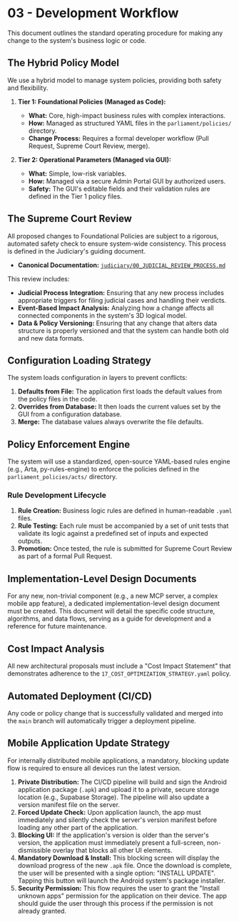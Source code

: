 # 03 - Development Workflow

This document outlines the standard operating procedure for making any change to the system's business logic or code.

## The Hybrid Policy Model

We use a hybrid model to manage system policies, providing both safety and flexibility.

1.  **Tier 1: Foundational Policies (Managed as Code):**
    *   **What:** Core, high-impact business rules with complex interactions.
    *   **How:** Managed as structured YAML files in the `parliament/policies/` directory.
    *   **Change Process:** Requires a formal developer workflow (Pull Request, Supreme Court Review, merge).

2.  **Tier 2: Operational Parameters (Managed via GUI):**
    *   **What:** Simple, low-risk variables.
    *   **How:** Managed via a secure Admin Portal GUI by authorized users.
    *   **Safety:** The GUI's editable fields and their validation rules are defined in the Tier 1 policy files.

## The Supreme Court Review

All proposed changes to Foundational Policies are subject to a rigorous, automated safety check to ensure system-wide consistency. This process is defined in the Judiciary's guiding document.

- **Canonical Documentation:** [`judiciary/00_JUDICIAL_REVIEW_PROCESS.md`](../judiciary/00_JUDICIAL_REVIEW_PROCESS.md)

This review includes:
- **Judicial Process Integration:** Ensuring that any new process includes appropriate triggers for filing judicial cases and handling their verdicts.
- **Event-Based Impact Analysis:** Analyzing how a change affects all connected components in the system's 3D logical model.
- **Data & Policy Versioning:** Ensuring that any change that alters data structure is properly versioned and that the system can handle both old and new data formats.

## Configuration Loading Strategy

The system loads configuration in layers to prevent conflicts:

1.  **Defaults from File:** The application first loads the default values from the policy files in the code.
2.  **Overrides from Database:** It then loads the current values set by the GUI from a configuration database.
3.  **Merge:** The database values always overwrite the file defaults.

## Policy Enforcement Engine

The system will use a standardized, open-source YAML-based rules engine (e.g., Arta, py-rules-engine) to enforce the policies defined in the `parliament_policies/acts/` directory.

### Rule Development Lifecycle

1.  **Rule Creation:** Business logic rules are defined in human-readable `.yaml` files.
2.  **Rule Testing:** Each rule must be accompanied by a set of unit tests that validate its logic against a predefined set of inputs and expected outputs.
3.  **Promotion:** Once tested, the rule is submitted for Supreme Court Review as part of a formal Pull Request.

## Implementation-Level Design Documents

For any new, non-trivial component (e.g., a new MCP server, a complex mobile app feature), a dedicated implementation-level design document must be created. This document will detail the specific code structure, algorithms, and data flows, serving as a guide for development and a reference for future maintenance.

## Cost Impact Analysis

All new architectural proposals must include a "Cost Impact Statement" that demonstrates adherence to the `17_COST_OPTIMIZATION_STRATEGY.yaml` policy.

## Automated Deployment (CI/CD)

Any code or policy change that is successfully validated and merged into the `main` branch will automatically trigger a deployment pipeline.

## Mobile Application Update Strategy

For internally distributed mobile applications, a mandatory, blocking update flow is required to ensure all devices run the latest version.

1.  **Private Distribution:** The CI/CD pipeline will build and sign the Android application package (`.apk`) and upload it to a private, secure storage location (e.g., Supabase Storage). The pipeline will also update a version manifest file on the server.
2.  **Forced Update Check:** Upon application launch, the app must immediately and silently check the server's version manifest before loading any other part of the application.
3.  **Blocking UI:** If the application's version is older than the server's version, the application must immediately present a full-screen, non-dismissible overlay that blocks all other UI elements.
4.  **Mandatory Download & Install:** This blocking screen will display the download progress of the new `.apk` file. Once the download is complete, the user will be presented with a single option: "INSTALL UPDATE". Tapping this button will launch the Android system's package installer.
5.  **Security Permission:** This flow requires the user to grant the "Install unknown apps" permission for the application on their device. The app should guide the user through this process if the permission is not already granted.